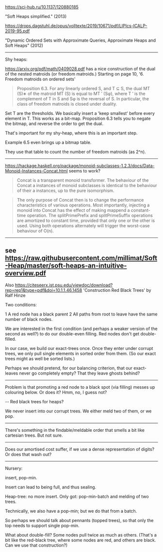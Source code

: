 https://sci-hub.ru/10.1137/120880185

"Soft Heaps simplified." (2013)

https://drops.dagstuhl.de/opus/volltexte/2019/10671/pdf/LIPIcs-ICALP-2019-95.pdf

"Dynamic Ordered Sets with Approximate Queries,
Approximate Heaps and Soft Heaps" (2012)

---

Shy heaps:

https://arxiv.org/pdf/math/0409028.pdf has a nice construction of the dual of the nested matroids (or freedom matroids.)  Starting on page 10, '6. Freedom matroids on ordered sets'

> Proposition 6.3. For any linearly ordered S, and T ⊆ S, the dual MT (S)∗ of the matroid MT (S) is equal to MT ′ (Sφ), where T ′ is the complement of T in S and Sφ is the reversal of S. In particular, the class of freedom matroids is closed under duality.

Set T are the thresholds.  We basically insert a 'keep smallest' before every element in T.  This works as a bit-map.  Proposition 6.3 tells you to negate the bitmap, and reverse the order to get the dual.

That's important for my shy-heap, where this is an important step.

Example 6.5 even brings up a bitmap table.

They use that table to count the number of freedom matroids (as 2^n).

---

https://hackage.haskell.org/package/monoid-subclasses-1.2.3/docs/Data-Monoid-Instances-Concat.html seems to work?

> Concat is a transparent monoid transformer. The behaviour of the Concat a instances of monoid subclasses is identical to the behaviour of their a instances, up to the pure isomorphism.

> The only purpose of Concat then is to change the performance characteristics of various operations. Most importantly, injecting a monoid into Concat has the effect of making mappend a constant-time operation. The splitPrimePrefix and splitPrimeSuffix operations are amortized to constant time, provided that only one or the other is used. Using both operations alternately will trigger the worst-case behaviour of O(n).
---
see https://raw.githubusercontent.com/millimat/Soft-Heap/master/soft-heaps-an-intuitive-overview.pdf
---

Also https://citeseerx.ist.psu.edu/viewdoc/download?rep=rep1&type=pdf&doi=10.1.1.46.1458 'Construction Red Black Trees' by Ralf Hinze

Two conditions:

1 A red node has a black parent
2 All paths from root to leave have the same number of black nodes.

We are interested in the first condition (and perhaps a weaker version of the second as well?) to do our double-even filling.  Red nodes don't get double-filled.

  In our case, we build our exact-trees once.  Once they enter under corrupt trees, we only pull single elements in sorted order from them.  (So our exact trees might as well be sorted lists.)

Perhaps we should pretend, for our balancing criterion, that our exact-leaves never go completely empty?  That they leave ghosts behind?

---

Problem is that promoting a red node to a black spot (via filling) messes up colouring below.  Or does it?  Hmm, no, I guess not?

-- Red black trees for heaps?

We never insert into our corrupt trees.  We either meld two of them, or we pop.

---

There's something in the findable/meldable order that smells a bit like cartesian trees.  But not sure.

---

Does our amortised cost suffer, if we use a dense representation of digits?  Or does that wash out?

---

Nursery:

insert, pop-min.

Insert can lead to being full, and thus sealing.

Heap-tree: no more insert.  Only got: pop-min-batch and melding of two trees.

Technically, we also have a pop-min; but we do that from a batch.

So perhaps we should talk about pennants (topped trees), so that only the top needs to support single pop-min.

What about double-fill?  Some nodes pull twice as much as others.  (That's a bit like the red-black tree, where some nodes are red, and others are black.  Can we use that construction?)

